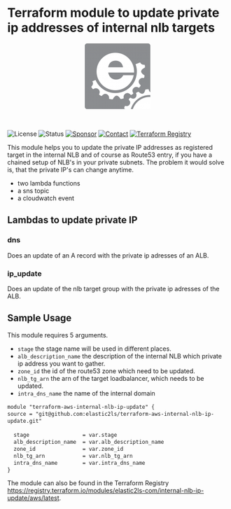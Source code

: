 # Terraform module to update private ip addresses of internal nlb targets
<p align="center">
<img src="/assets/img/Logo_box-1-150x150.png">
</p>
<p>&nbsp;</p>

![License](https://img.shields.io/badge/license-Apache-brightgreen?logo=apache) ![Status](https://img.shields.io/badge/status-active-brightgreen.svg?logo=git) [![Sponsor](https://img.shields.io/badge/sponsors-AlexanderWiechert-blue.svg?logo=github-sponsors)](https://github.com/sponsors/AlexanderWiechert/) [![Contact](https://img.shields.io/badge/follow-@Elastic2lscom-blue.svg?logo=facebook&style=social)](https://www.facebook.com/Elastic2lscom-241339337786673/) [![Terraform Registry](https://img.shields.io/badge/download-blue.svg?logo=terraform&style=social)](https://registry.terraform.io/modules/elastic2ls-com/internal-nlb-ip-update/aws/latest)





This module helps you to update the private IP addresses as registered target in the internal NLB and of course as Route53 entry, if you have a chained setup of NLB's in your private subnets. 
The problem it would solve is, that the private IP's can change anytime. 

* two lambda functions 
* a sns topic
* a cloudwatch event

## Lambdas to update private IP

### dns
Does an update of an A record with the private ip adresses of an ALB.

### ip_update
Does an update of the nlb target group with the private ip adresses of the ALB.

## Sample Usage
This module requires 5 arguments.
* `stage` the stage name will be used in different places.
* `alb_description_name` the description of the internal NLB which private ip address you want to gather.
* `zone_id` the id of the route53 zone which need to be updated.
* `nlb_tg_arn` the arn of the target loadbalancer, which needs to be updated.
* `intra_dns_name` the name of the internal domain


```
module "terraform-aws-internal-nlb-ip-update" {
source = "git@github.com:elastic2ls/terraform-aws-internal-nlb-ip-update.git"

  stage                 = var.stage
  alb_description_name  = var.alb_description_name
  zone_id               = var.zone_id
  nlb_tg_arn            = var.nlb_tg_arn
  intra_dns_name        = var.intra_dns_name
}
```

The module can also be found in the Terraform Registry https://registry.terraform.io/modules/elastic2ls-com/internal-nlb-ip-update/aws/latest.
